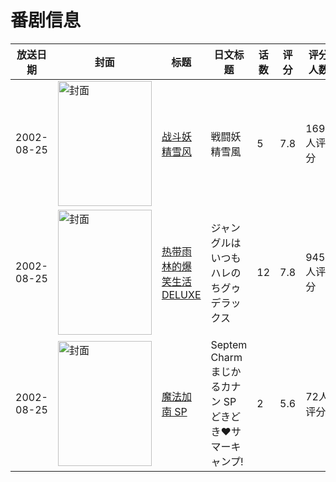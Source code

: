 # 番剧信息

|放送日期|封面|标题|日文标题|话数|评分|评分人数|
|---|---|---|---|---|---|---|
|2002-08-25|<img src="https://lain.bgm.tv/pic/cover/c/38/12/2842_3559S.jpg" alt="封面" style="width:150px;height:200px;object-fit:cover;">|[战斗妖精雪风](https://bangumi.tv/subject/2842)|戦闘妖精雪風|5|7.8|1693人评分|
|2002-08-25|<img src="https://lain.bgm.tv/pic/cover/c/cf/cc/3292_k8iFF.jpg" alt="封面" style="width:150px;height:200px;object-fit:cover;">|[热带雨林的爆笑生活DELUXE](https://bangumi.tv/subject/3292)|ジャングルはいつもハレのちグゥ デラックス|12|7.8|945人评分|
|2002-08-25|<img src="https://bangumi.tv/img/no_icon_subject.png" alt="封面" style="width:150px;height:200px;object-fit:cover;">|[魔法加南 SP](https://bangumi.tv/subject/29869)|Septem Charm まじかるカナン SP どきどき♥サマーキャンプ!|2|5.6|72人评分|

